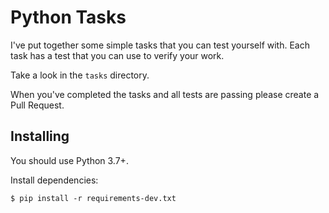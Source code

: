 # Python Tasks

I've put together some simple tasks that you can test yourself with.
Each task has a test that you can use to verify your work.

Take a look in the `tasks` directory.

When you've completed the tasks and all tests are passing please create a Pull Request.

## Installing

You should use Python 3.7+.

Install dependencies:

    $ pip install -r requirements-dev.txt

